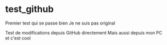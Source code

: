 # test_github
Premier test qui se passe bien
Je ne suis pas original

Test de modifications depuis GitHub directement
Mais aussi depuis mon PC et c'est cool
